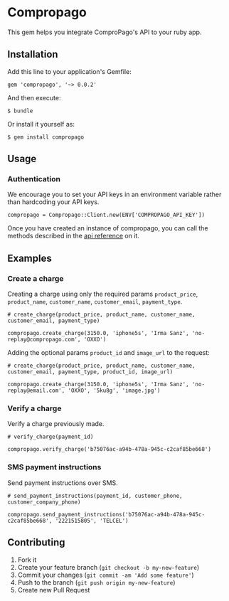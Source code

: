 # Compropago

This gem helps you integrate ComproPago's API to your ruby app.

## Installation

Add this line to your application's Gemfile:

    gem 'compropago', '~> 0.0.2'

And then execute:

    $ bundle

Or install it yourself as:

    $ gem install compropago

## Usage

### Authentication

We encourage you to set your API keys in an environment variable rather than hardcoding your API keys.

    compropago = Compropago::Client.new(ENV['COMPROPAGO_API_KEY'])

Once you have created an instance of compropago, you can call the methods described in the <a href="http://compropago.com/documentacion/api">api reference</a> on it.


## Examples

### Create a charge

Creating a charge using only the required params <code>product_price</code>, <code>product_name</code>, <code>customer_name</code>, <code>customer_email</code>, <code>payment_type</code>.
	
	# create_charge(product_price, product_name, customer_name, customer_email, payment_type)

    compropago.create_charge(3150.0, 'iphone5s', 'Irma Sanz', 'no-replay@compropago.com', 'OXXO')

Adding the optional params <code>product_id</code> and <code>image_url</code> to the request:

    # create_charge(product_price, product_name, customer_name, customer_email, payment_type, product_id, image_url)

    compropago.create_charge(3150.0, 'iphone5s', 'Irma Sanz', 'no-replay@email.com', 'OXXO', '5ku8g', 'image.jpg')

### Verify a charge

Verify a charge previously made.

	# verify_charge(payment_id)

    compropago.verify_charge('b75076ac-a94b-478a-945c-c2caf85be668')

### SMS payment instructions

Send payment instructions over SMS.

	# send_payment_instructions(payment_id, customer_phone, customer_company_phone)

    compropago.send_payment_instructions('b75076ac-a94b-478a-945c-c2caf85be668', '2221515805', 'TELCEL')

## Contributing

1. Fork it
2. Create your feature branch (`git checkout -b my-new-feature`)
3. Commit your changes (`git commit -am 'Add some feature'`)
4. Push to the branch (`git push origin my-new-feature`)
5. Create new Pull Request
